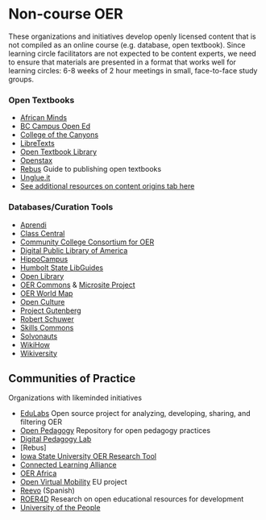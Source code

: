 # Non-course OER

These organizations and initiatives develop openly licensed content that is not compiled as an online course \(e.g. database, open textbook\). Since learning circle facilitators are not expected to be content experts, we need to ensure that materials are presented in a format that works well for learning circles: 6-8 weeks of 2 hour meetings in small, face-to-face study groups.

### Open Textbooks

* [African Minds](http://www.africanminds.co.za/)
* [BC Campus Open Ed](https://open.bccampus.ca/)
* [College of the Canyons](https://www.canyons.edu/Offices/DistanceLearning/OER/Pages/COC%20OER%20Textbooks.aspx)
* [LibreTexts](https://libretexts.org/)
* [Open Textbook Library](https://open.umn.edu/opentextbooks/)
* [Openstax](https://openstax.org/)
* [Rebus](https://press.rebus.community/the-rebus-guide-to-publishing-open-textbooks/) Guide to publishing open textbooks
* [Unglue.it](https://unglue.it/)
* [See additional resources on content origins tab here](https://docs.google.com/spreadsheets/d/1xDGIKZ7T5fIho7yrTs8Lpu4zpqPbeqQn76aY6qEnAUg/edit#gid=941689191)

### Databases/Curation Tools

* [Aprendi](https://www.aprendi.org/)
* [Class Central](https://www.class-central.com/)
* [Community College Consortium for OER](https://www.cccoer.org/learn/find-oer/)
* [Digital Public Library of America](https://dp.la/)
* [HippoCampus](https://www.hippocampus.org/)
* [Humbolt State LibGuides](https://libguides.humboldt.edu/openedu/)
* [Open Library](https://openlibrary.org/)
* [OER Commons](https://www.oercommons.org/) & [Microsite Project](https://www.oercommons.org/microsites)
* [OER World Map](https://oerworldmap.org/)
* [Open Culture](http://www.openculture.com/)
* [Project Gutenberg](https://www.gutenberg.org/)
* [Robert Schuwer](https://www.robertschuwer.nl/?page_id=309)
* [Skills Commons](https://www.skillscommons.org/)
* [Solvonauts](https://solvonauts.org/)
* [WikiHow](https://www.wikihow.com/Main-Page)
* [Wikiversity](https://en.wikiversity.org/wiki/Wikiversity:Main_Page)



## Communities of Practice

Organizations with likeminded initiatives

* [EduLabs](https://edulabs.de/) Open source project for analyzing, developing, sharing, and filtering OER
* [Open Pedagogy](http://openpedagogy.org/) Repository for open pedagogy practices
* [Digital Pedagogy Lab](http://www.digitalpedagogylab.com/)
* \[Rebus\]
* [Iowa State University OER Research Tool](https://docs.google.com/spreadsheets/d/1xDGIKZ7T5fIho7yrTs8Lpu4zpqPbeqQn76aY6qEnAUg/edit#gid=941689191)
* [Connected Learning Alliance](https://clalliance.org/)
* [OER Africa](https://www.oerafrica.org/)
* [Open Virtual Mobility](https://www.openvirtualmobility.eu/) EU project
* [Reevo](https://red.reevo.org/) \(Spanish\)
* [ROER4D](http://roer4d.org/) Research on open educational resources for development
* [University of the People](https://www.uopeople.edu/)


